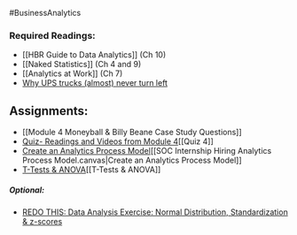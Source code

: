 #BusinessAnalytics
### Required Readings:
- [[HBR Guide to Data Analytics]] (Ch 10)
- [[Naked Statistics]] (Ch 4 and 9) 
- [[Analytics at Work]] (Ch 7)
- [Why UPS trucks (almost) never turn left](https://www.cnn.com/2017/02/16/world/ups-trucks-no-left-turns/index.html)

## Assignments:
- [[Module 4 Moneyball & Billy Beane Case Study Questions]]
- [Quiz- Readings and Videos from Module 4](https://messiah.instructure.com/courses/2025725/quizzes/4512495?module_item_id=40966995)[[Quiz 4]]
- [Create an Analytics Process Model](https://messiah.instructure.com/courses/2025725/assignments/19199281?module_item_id=40966994)[[SOC Internship Hiring Analytics Process Model.canvas|Create an Analytics Process Model]]
- [T-Tests & ANOVA](https://messiah.instructure.com/courses/2025725/assignments/19199292?module_item_id=40966996)[[T-Tests & ANOVA]]
##### Optional:
- [REDO THIS: Data Analysis Exercise: Normal Distribution, Standardization & z-scores](https://messiah.instructure.com/courses/2025725/assignments/19199288)